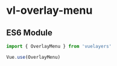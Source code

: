 # vl-overlay-menu

## ES6 Module

```javascript
import { OverlayMenu } from 'vuelayers'

Vue.use(OverlayMenu)
```
